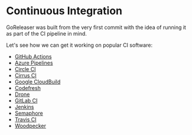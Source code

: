 # Continuous Integration

GoReleaser was built from the very first commit with the idea of
running it as part of the CI pipeline in mind.

Let's see how we can get it working on popular CI software:

- [GitHub Actions](actions.md)
- [Azure Pipelines](azurepipelines.md)
- [Circle CI](circle.md)
- [Cirrus CI](cirrus.md)
- [Google CloudBuild](cloudbuild.md)
- [Codefresh](codefresh.md)
- [Drone](drone.md)
- [GitLab CI](gitlab.md)
- [Jenkins](jenkins.md)
- [Semaphore](semaphore.md)
- [Travis CI](travis.md)
- [Woodpecker](woodpecker.md)
